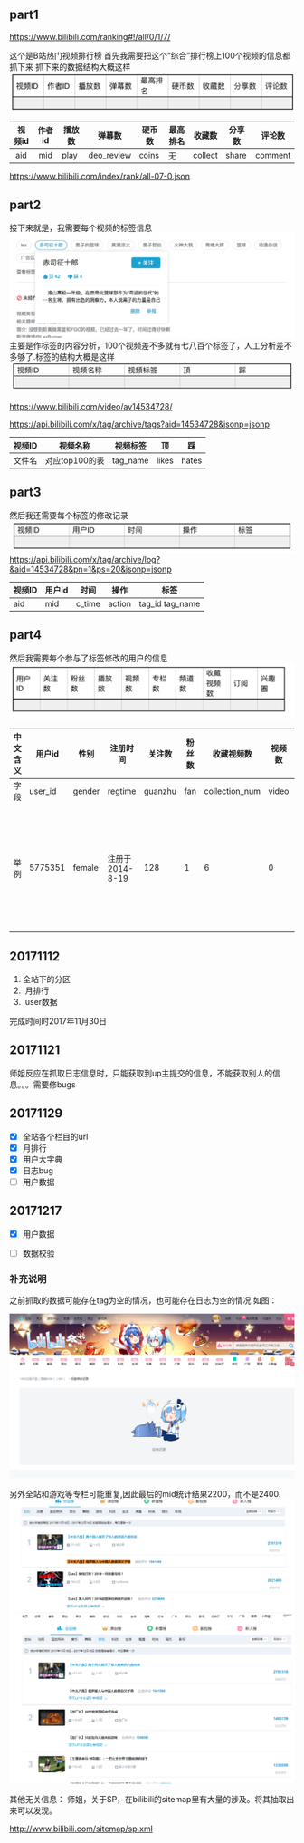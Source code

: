 ## part1
https://www.bilibili.com/ranking#!/all/0/1/7/

这个是B站热门视频排行榜
首先我需要把这个“综合”排行榜上100个视频的信息都抓下来
抓下来的数据结构大概这样    
![](./imgs/881508317096_.pic.jpg)

| 视频id | 作者id | 播放数  | 弹幕数        | 硬币数   | 最高排名 | 收藏数     | 分享数   | 评论数     |
| :--: | :--: | ---- | ---------- | ----- | ---- | ------- | ----- | ------- |
| aid  | mid  | play | deo_review | coins | 无    | collect | share | comment |

https://www.bilibili.com/index/rank/all-07-0.json

## part2
接下来就是，我需要每个视频的标签信息
![](./imgs/1061508317535_.pic_hd.jpg)
主要是作标签的内容分析，100个视频差不多就有七八百个标签了，人工分析差不多够了.标签的结构大概是这样
![](./imgs/1291508317877_.pic.jpg)

https://www.bilibili.com/video/av14534728/

https://api.bilibili.com/x/tag/archive/tags?aid=14534728&jsonp=jsonp

| 视频ID | 视频名称       | 视频标签     | 顶     | 踩     |
| ---- | ---------- | -------- | ----- | ----- |
| 文件名  | 对应top100的表 | tag_name | likes | hates |



## part3
然后我还需要每个标签的修改记录
![](./imgs/1331508317934_.pic.jpg)
https://api.bilibili.com/x/tag/archive/log?&aid=14534728&pn=1&ps=20&jsonp=jsonp

| 视频ID | 用户id | 时间     | 操作     | 标签              |
| ---- | ---- | ------ | ------ | --------------- |
| aid  | mid  | c_time | action | tag_id tag_name |

## part4
然后我需要每个参与了标签修改的用户的信息
![](./imgs/1381508317989_.pic.jpg)

| 中文含义 | 用户id | 性别 | 注册时间 | 关注数 | 粉丝数 | 收藏视频数 | 视频数 | 用户等级 | 播放数 | 订阅 | 专栏数 | 频道数 | 
| ---- | ---- | ---- |  ---- |  ---- |  ---- | ---- | ---- | ---- | ---- | ---- | ---- | ---- |
| 字段 | user_id  | gender  | regtime | guanzhu | fan | collection_num | video | vip | bofang | dingyue | zhualan | channel |  
| 举例 | 5775351  | female |注册于 2014-8-19  | 128 | 1 | 6 | 0 | 5 | 0 | "TA的稿件:0;TA的收藏夹:0;订阅番剧:0;订阅标签:0;最近投币的视频:0" | 0 | 0 | 

## 20171112
1. 全站下的分区
2.  月排行
3.  user数据

完成时间时2017年11月30日

## 20171121
师姐反应在抓取日志信息时，只能获取到up主提交的信息，不能获取别人的信息。。。需要修bugs


## 20171129
- [x] 全站各个栏目的url
- [x] 月排行
- [x] 用户大字典
- [x] 日志bug
- [ ] 用户数据

## 20171217
- [x] 用户数据
- [ ] 数据校验






### 补充说明
之前抓取的数据可能存在tag为空的情况，也可能存在日志为空的情况
如图：

![](./imgs/sp171216_110434.png)

另外全站和游戏等专栏可能重复,因此最后的mid统计结果2200，而不是2400.
![](./imgs/sp171216_110113.png)
![](./imgs/sp171216_110127.png)


其他无关信息：
师姐，关于SP，在bilibili的sitemap里有大量的涉及。将其抽取出来可以发现。

http://www.bilibili.com/sitemap/sp.xml

